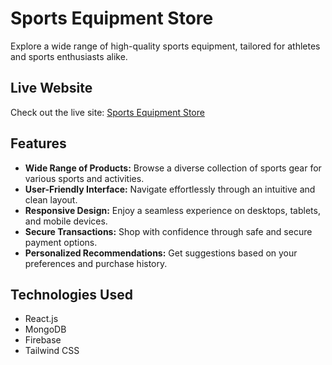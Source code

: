 # Sports Equipment Store

Explore a wide range of high-quality sports equipment, tailored for athletes and sports enthusiasts alike.

## Live Website  
Check out the live site: [Sports Equipment Store](https://sports-equipment-store-7f46d.web.app/)

## Features  
- **Wide Range of Products:** Browse a diverse collection of sports gear for various sports and activities.  
- **User-Friendly Interface:** Navigate effortlessly through an intuitive and clean layout.  
- **Responsive Design:** Enjoy a seamless experience on desktops, tablets, and mobile devices.  
- **Secure Transactions:** Shop with confidence through safe and secure payment options.  
- **Personalized Recommendations:** Get suggestions based on your preferences and purchase history.

## Technologies Used  
- React.js  
- MongoDB
- Firebase  
- Tailwind CSS
    


